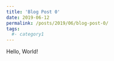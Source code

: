 ```yaml
---
title: 'Blog Post 0'
date: 2019-06-12
permalink: /posts/2019/06/blog-post-0/
tags:
  #- category1
---
```


Hello, World! 
